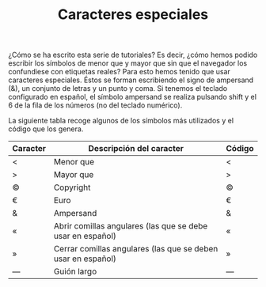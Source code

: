 ﻿---
title: Caracteres especiales
---

¿Cómo se ha escrito esta serie de tutoriales? Es decir, ¿cómo hemos podido escribir los símbolos de menor que y mayor que sin que el navegador los confundiese con etiquetas reales? Para esto hemos tenido que usar caracteres especiales. Éstos se forman escribiendo el signo de ampersand (&), un conjunto de letras y un punto y coma. Si tenemos el
teclado configurado en español, el símbolo ampersand se realiza pulsando shift y el 6 de la fila de los números (no del teclado numérico).

La siguiente tabla recoge algunos de los símbolos más utilizados y el código que los genera.

| Caracter | Descripción del caracter | Código |
| --- | --- | --- |
| < | Menor que | &lt; |
| > | Mayor que | &gt; |
| © | Copyright | &copy; |
| € | Euro | &euro; |
| & | Ampersand | &amp; |
| « | Abrir comillas angulares (las que se debe usar en español) | &laquo; |
| » | Cerrar comillas angulares (las que se deben usar en español) | &raquo; |
| — | Guión largo | &mdash; |